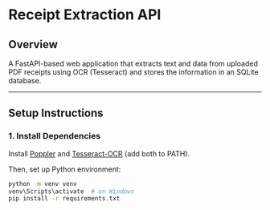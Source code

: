 # Receipt Extraction API

## Overview
A FastAPI-based web application that extracts text and data from uploaded PDF receipts using OCR (Tesseract) and stores the information in an SQLite database.

---

## Setup Instructions

### 1. Install Dependencies

Install [Poppler](https://github.com/oschwartz10612/poppler-windows/releases) and [Tesseract-OCR](https://github.com/UB-Mannheim/tesseract/wiki) (add both to PATH).

Then, set up Python environment:

```bash
python -m venv venv
venv\Scripts\activate  # on Windows
pip install -r requirements.txt
